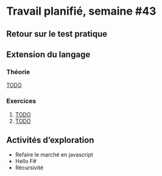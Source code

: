 # Travail planifié, semaine #43

## Retour sur le test pratique

## Extension du langage

### Théorie
[TODO](../supports/TODO)


###  Exercices
1. [TODO](../exos/TODO)
2. [TODO](../exos/TODO)

## Activités d’exploration
- Refaire le marché en javascript
- Hello F#
- Récursivité